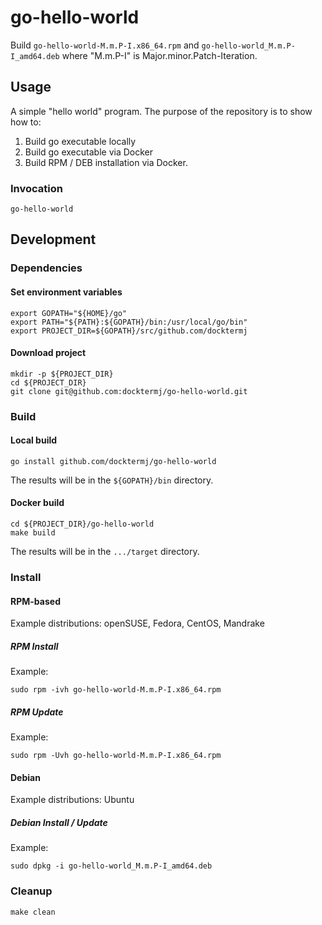 # go-hello-world

Build `go-hello-world-M.m.P-I.x86_64.rpm`
and   `go-hello-world_M.m.P-I_amd64.deb`
where "M.m.P-I" is Major.minor.Patch-Iteration.

## Usage

A simple "hello world" program.
The purpose of the repository is to show how to:

1. Build go executable locally
1. Build go executable via Docker
1. Build RPM / DEB installation via Docker.

### Invocation

```console
go-hello-world
```

## Development

### Dependencies

#### Set environment variables

```console
export GOPATH="${HOME}/go"
export PATH="${PATH}:${GOPATH}/bin:/usr/local/go/bin"
export PROJECT_DIR=${GOPATH}/src/github.com/docktermj
```

#### Download project

```console
mkdir -p ${PROJECT_DIR}
cd ${PROJECT_DIR}
git clone git@github.com:docktermj/go-hello-world.git
```

### Build

#### Local build

```console
go install github.com/docktermj/go-hello-world
```

The results will be in the `${GOPATH}/bin` directory.

#### Docker build

```console
cd ${PROJECT_DIR}/go-hello-world
make build
```

The results will be in the `.../target` directory.

### Install

#### RPM-based

Example distributions: openSUSE, Fedora, CentOS, Mandrake

##### RPM Install

Example:

```console
sudo rpm -ivh go-hello-world-M.m.P-I.x86_64.rpm
```

##### RPM Update

Example: 

```console
sudo rpm -Uvh go-hello-world-M.m.P-I.x86_64.rpm
```

#### Debian

Example distributions: Ubuntu

##### Debian Install / Update

Example:

```console
sudo dpkg -i go-hello-world_M.m.P-I_amd64.deb
```

### Cleanup

```console
make clean
```
